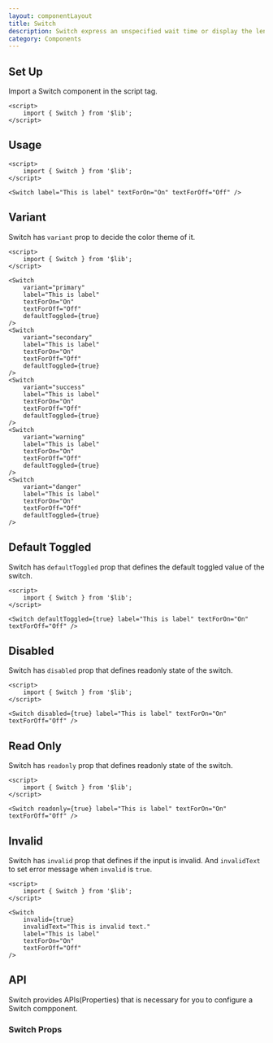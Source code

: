 ```yaml
---
layout: componentLayout
title: Switch
description: Switch express an unspecified wait time or display the length of a process.
category: Components
---
```


<script>
	import { Switch } from '$lib';
	import PropertyTable from "../../../global-components/PropertyTable.svelte"
	import * as Component from "../../../mdsvex/+layout.svelte"
	import switchProps from "./switch-props.ts"
</script>

## Set Up

Import a Switch component in the script tag.

```svelte
<script>
	import { Switch } from '$lib';
</script>
```

## Usage

<Switch label="This is label" textForOn="On" textForOff="Off" />

```svelte
<script>
	import { Switch } from '$lib';
</script>

<Switch label="This is label" textForOn="On" textForOff="Off" />
```

## Variant

Switch has `variant` prop to decide the color theme of it.

<div class="flex flex-col gap-8">
	<Switch variant="primary" label="This is label" textForOn="On" textForOff="Off" defaultToggled={true} />
	<Switch variant="secondary" label="This is label" textForOn="On" textForOff="Off" defaultToggled={true} />
	<Switch variant="success" label="This is label" textForOn="On" textForOff="Off" defaultToggled={true} />
	<Switch variant="warning" label="This is label" textForOn="On" textForOff="Off" defaultToggled={true} />
	<Switch variant="danger" label="This is label" textForOn="On" textForOff="Off" defaultToggled={true} />
</div>

```svelte
<script>
	import { Switch } from '$lib';
</script>

<Switch
	variant="primary"
	label="This is label"
	textForOn="On"
	textForOff="Off"
	defaultToggled={true}
/>
<Switch
	variant="secondary"
	label="This is label"
	textForOn="On"
	textForOff="Off"
	defaultToggled={true}
/>
<Switch
	variant="success"
	label="This is label"
	textForOn="On"
	textForOff="Off"
	defaultToggled={true}
/>
<Switch
	variant="warning"
	label="This is label"
	textForOn="On"
	textForOff="Off"
	defaultToggled={true}
/>
<Switch
	variant="danger"
	label="This is label"
	textForOn="On"
	textForOff="Off"
	defaultToggled={true}
/>
```

## Default Toggled

Switch has `defaultToggled` prop that defines the default toggled value of the switch.

<Switch defaultToggled={true} label="This is label" textForOn="On" textForOff="Off"  />

```svelte
<script>
	import { Switch } from '$lib';
</script>

<Switch defaultToggled={true} label="This is label" textForOn="On" textForOff="Off" />
```

## Disabled

Switch has `disabled` prop that defines readonly state of the switch.

<Switch disabled={true} label="This is label" textForOn="On" textForOff="Off"  />

```svelte
<script>
	import { Switch } from '$lib';
</script>

<Switch disabled={true} label="This is label" textForOn="On" textForOff="Off" />
```

## Read Only

Switch has `readonly` prop that defines readonly state of the switch.

<Switch readonly={true} label="This is label" textForOn="On" textForOff="Off"  />

```svelte
<script>
	import { Switch } from '$lib';
</script>

<Switch readonly={true} label="This is label" textForOn="On" textForOff="Off" />
```

## Invalid

Switch has `invalid` prop that defines if the input is invalid. And `invalidText` to set error message when `invalid` is `true`.

<Switch invalid={true} invalidText="This is invalid text." label="This is label" textForOn="On" textForOff="Off"  />

```svelte
<script>
	import { Switch } from '$lib';
</script>

<Switch
	invalid={true}
	invalidText="This is invalid text."
	label="This is label"
	textForOn="On"
	textForOff="Off"
/>
```

## API

Switch provides APIs(Properties) that is necessary for you to configure a Switch compponent.

### Switch Props

<PropertyTable properties={switchProps} id="switch-table" />
